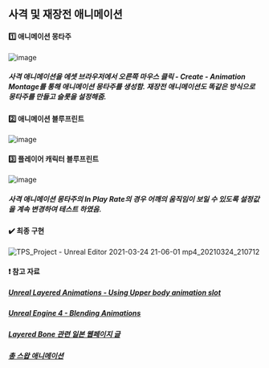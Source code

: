 ## 사격 및 재장전 애니메이션

#### :one: 애니메이션 몽타주

![image](https://user-images.githubusercontent.com/52204522/112305643-4733b280-8ce2-11eb-9621-1735706b8601.png)

##### 사격 애니메이션을 에셋 브라우저에서 오른쪽 마우스 클릭 - Create - Animation Montage를 통해 애니메이션 몽타주를 생성함. 재장전 애니메이션도 똑같은 방식으로 몽타주를 만들고 슬롯을 설정해줌.

#### :two: 애니메이션 블루프린트

![image](https://user-images.githubusercontent.com/52204522/112307507-603d6300-8ce4-11eb-9615-7a336f6e89aa.png)

#### :three: 플레이어 캐릭터 블루프린트

![image](https://user-images.githubusercontent.com/52204522/112307557-72b79c80-8ce4-11eb-932e-5086e748583f.png)

##### 사격 애니메이션 몽타주의 In Play Rate의 경우 어깨의 움직임이 보일 수 있도록 설정값을 계속 변경하여 테스트 하였음.

#### :heavy_check_mark: 최종 구현

![TPS_Project - Unreal Editor 2021-03-24 21-06-01 mp4_20210324_210712](https://user-images.githubusercontent.com/52204522/112308024-fd989700-8ce4-11eb-93dd-abbee5e1133d.gif)

#### :heavy_exclamation_mark: 참고 자료

##### [Unreal Layered Animations - Using Upper body animation slot](https://www.youtube.com/watch?v=vZYrc35m3uM)
##### [Unreal Engine 4 - Blending Animations](https://www.youtube.com/watch?v=QkEifTeetUc)
##### [Layered Bone 관련 일본 웹페이지 글](https://qiita.com/4_mio_11/items/c909d1a7d82ef054316b)
##### [총 스왑 애니메이션](https://www.unrealengine.com/marketplace/en-US/product/animation-starter-pack)
